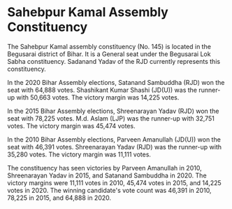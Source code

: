 # Sahebpur Kamal Assembly Constituency

The Sahebpur Kamal assembly constituency (No. 145) is located in the Begusarai district of Bihar. It is a General seat under the Begusarai Lok Sabha constituency. Sadanand Yadav of the RJD currently represents this constituency.

In the 2020 Bihar Assembly elections, Satanand Sambuddha (RJD) won the seat with 64,888 votes. Shashikant Kumar Shashi (JD(U)) was the runner-up with 50,663 votes. The victory margin was 14,225 votes.

In the 2015 Bihar Assembly elections, Shreenarayan Yadav (RJD) won the seat with 78,225 votes. M.d. Aslam (LJP) was the runner-up with 32,751 votes. The victory margin was 45,474 votes.

In the 2010 Bihar Assembly elections, Parveen Amanullah (JD(U)) won the seat with 46,391 votes. Shreenarayan Yadav (RJD) was the runner-up with 35,280 votes. The victory margin was 11,111 votes.

The constituency has seen victories by Parveen Amanullah in 2010, Shreenarayan Yadav in 2015, and Satanand Sambuddha in 2020. The victory margins were 11,111 votes in 2010, 45,474 votes in 2015, and 14,225 votes in 2020. The winning candidate's vote count was 46,391 in 2010, 78,225 in 2015, and 64,888 in 2020.
